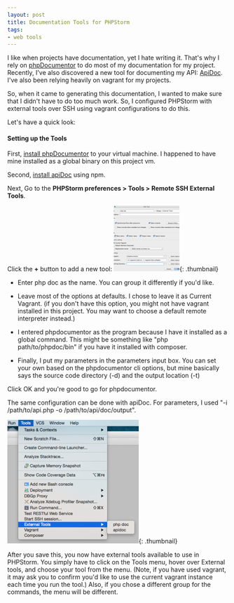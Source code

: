 ```yaml
---
layout: post
title: Documentation Tools for PHPStorm
tags:
- web tools
---
```


I like when projects have documentation, yet I hate writing it.  That's why I rely on [phpDocumentor](http://www.phpdoc.org/) to do most of my documentation for my project.  Recently, I've also discovered a new tool for documenting my API: [ApiDoc](http://apidocjs.com/).  I've also been relying heavily on vagrant for my projects.  

So, when it came to generating this documentation, I wanted to make sure that I didn't have to do too much work.  So, I configured PHPStorm with external tools over SSH using vagrant configurations to do this.

Let's have a quick look:

#### Setting up the Tools

First, [install phpDocumentor](http://www.phpdoc.org/docs/latest/getting-started/installing.html) to your virtual machine.  I happened to have mine installed as a global binary on this project vm.

Second, [install apiDoc](http://apidocjs.com/#install) using npm.

Next, Go to the **PHPStorm preferences > Tools > Remote SSH External Tools**.

Click the **+** button to add a new tool:
[![Screenshot 2015-04-05 18.15.42](/uploads/2015/Screenshot-2015-04-05-18.15.42-150x150.png)](/uploads/2015/Screenshot-2015-04-05-18.15.42.png){: .thumbnail}

  * Enter php doc as the name.  You can group it differently if you'd like.


  * Leave most of the options at defaults.  I chose to leave it as Current Vagrant.  (if you don't have this option, you might not have vagrant installed in this project.  You may want to choose a default remote interpreter instead.)


  * I entered phpdocumentor as the program because I have it installed as a global command.  This might be something like "php path/to/phpdoc/bin" if you have it installed with composer.


  * Finally, I put my parameters in the parameters input box.  You can set your own based on the phpdocumentor cli options, but mine basically says the source code directory (-d) and the output location (-t)


Click OK and you're good to go for phpdocumentor.

The same configuration can be done with apiDoc.  For parameters, I used "-i /path/to/api.php -o /path/to/api/doc/output".   

[![Screenshot 2015-04-05 18.21.11](/uploads/2015/Screenshot-2015-04-05-18.21.11-300x282.png)](/uploads/2015/Screenshot-2015-04-05-18.21.11.png){: .thumbnail}

After you save this, you now have external tools available to use in PHPStorm.  You simply have to click on the Tools menu, hover over External tools, and choose your tool from the menu.  (Note, if you have used vagrant, it may ask you to confirm you'd like to use the current vagrant instance each time you run the tool.)  Also, if you chose a different group for the commands, the menu will be different.

